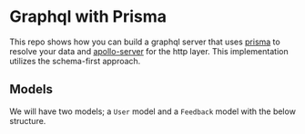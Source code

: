# Graphql with Prisma
This repo shows how you can build a graphql server that uses [prisma](https://www.prisma.io/?utm_source=Prisma%20Ambassador&utm_medium=Blog%20post&utm_campaign=Prisma%20AP%20Joey%20Ng%27ethe) to resolve your data and [apollo-server](https://github.com/apollographql/apollo-server) for the http layer. This implementation utilizes the schema-first approach.

## Models

We will have two models; a `User` model and a `Feedback` model with the below structure.
